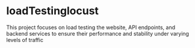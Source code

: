 # loadTestinglocust
This project focuses on load testing the website, API endpoints, and backend services to ensure their performance and stability under varying levels of traffic
